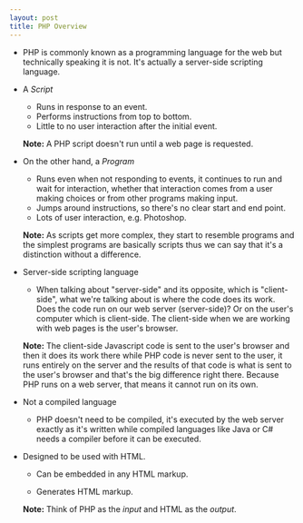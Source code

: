 ```yaml
---
layout: post
title: PHP Overview
---
```


+ PHP is commonly known as a programming language for the web but technically speaking it is not. It's actually a server-side scripting language. 

 + A *Script*

    + Runs in response to an event.
    + Performs instructions from top to bottom.
    + Little to no user interaction after the initial event.

    **Note:** A PHP script doesn't run until a web page is requested.

 + On the other hand, a *Program* 

    + Runs even when not responding to events, it continues to run and wait for interaction, whether that interaction comes from a user making choices or from other programs making input.
    + Jumps around instructions, so there's no clear start and end point.
    + Lots of user interaction, e.g. Photoshop.

    **Note:** As scripts get more complex, they start to resemble programs and the simplest programs are basically scripts thus we can say that it's a distinction without a difference.

+ Server-side scripting language

     + When talking about "server-side" and its opposite, which is "client-side", what we're talking about is where the code does its work. Does the code run on our web server (server-side)? Or on the user's computer which is client-side. The client-side when we are working with web pages is the user's browser.

     **Note:** The client-side Javascript code is sent to the user's browser and then it does its work there while PHP code is never sent to the user, it runs entirely on the server and the results of that code is what is sent to the user's browser and that's the big difference right there. Because PHP runs on a web server, that means it cannot run on its own.

+ Not a compiled language

    + PHP doesn't need to be compiled, it's executed by the web server exactly as it's written while compiled languages like Java or C# needs a compiler before it can be executed.

+ Designed to be used with HTML.

    + Can be embedded in any HTML markup.
 
    + Generates HTML markup.

    **Note:** Think of PHP as the *input* and HTML as the *output*.
